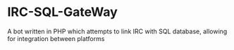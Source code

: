 # IRC-SQL-GateWay
 A bot written in PHP which attempts to link IRC with SQL database, allowing for integration between platforms
